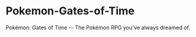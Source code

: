 Pokemon-Gates-of-Time
=====================

Pokémon: Gates of Time -- The Pokémon RPG you've always dreamed of.
